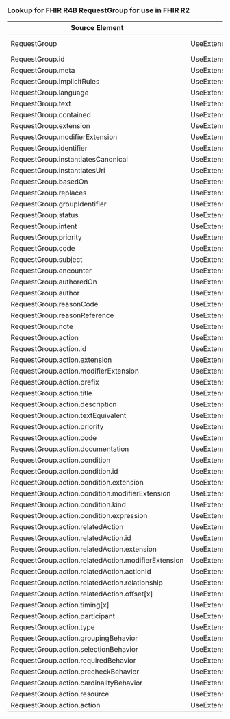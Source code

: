 ### Lookup for FHIR R4B RequestGroup for use in FHIR R2

| Source Element | Usage | Target |
| -------------- | ----- | ------ |
| RequestGroup | UseExtension | http://hl7.org/fhir/4.3/StructureDefinition/extension-RequestGroup |
| RequestGroup.id | UseExtensionFromAncestor | - |
| RequestGroup.meta | UseExtensionFromAncestor | - |
| RequestGroup.implicitRules | UseExtensionFromAncestor | - |
| RequestGroup.language | UseExtensionFromAncestor | - |
| RequestGroup.text | UseExtensionFromAncestor | - |
| RequestGroup.contained | UseExtensionFromAncestor | - |
| RequestGroup.extension | UseExtensionFromAncestor | - |
| RequestGroup.modifierExtension | UseExtensionFromAncestor | - |
| RequestGroup.identifier | UseExtensionFromAncestor | - |
| RequestGroup.instantiatesCanonical | UseExtensionFromAncestor | - |
| RequestGroup.instantiatesUri | UseExtensionFromAncestor | - |
| RequestGroup.basedOn | UseExtensionFromAncestor | - |
| RequestGroup.replaces | UseExtensionFromAncestor | - |
| RequestGroup.groupIdentifier | UseExtensionFromAncestor | - |
| RequestGroup.status | UseExtensionFromAncestor | - |
| RequestGroup.intent | UseExtensionFromAncestor | - |
| RequestGroup.priority | UseExtensionFromAncestor | - |
| RequestGroup.code | UseExtensionFromAncestor | - |
| RequestGroup.subject | UseExtensionFromAncestor | - |
| RequestGroup.encounter | UseExtensionFromAncestor | - |
| RequestGroup.authoredOn | UseExtensionFromAncestor | - |
| RequestGroup.author | UseExtensionFromAncestor | - |
| RequestGroup.reasonCode | UseExtensionFromAncestor | - |
| RequestGroup.reasonReference | UseExtensionFromAncestor | - |
| RequestGroup.note | UseExtensionFromAncestor | - |
| RequestGroup.action | UseExtensionFromAncestor | - |
| RequestGroup.action.id | UseExtensionFromAncestor | - |
| RequestGroup.action.extension | UseExtensionFromAncestor | - |
| RequestGroup.action.modifierExtension | UseExtensionFromAncestor | - |
| RequestGroup.action.prefix | UseExtensionFromAncestor | - |
| RequestGroup.action.title | UseExtensionFromAncestor | - |
| RequestGroup.action.description | UseExtensionFromAncestor | - |
| RequestGroup.action.textEquivalent | UseExtensionFromAncestor | - |
| RequestGroup.action.priority | UseExtensionFromAncestor | - |
| RequestGroup.action.code | UseExtensionFromAncestor | - |
| RequestGroup.action.documentation | UseExtensionFromAncestor | - |
| RequestGroup.action.condition | UseExtensionFromAncestor | - |
| RequestGroup.action.condition.id | UseExtensionFromAncestor | - |
| RequestGroup.action.condition.extension | UseExtensionFromAncestor | - |
| RequestGroup.action.condition.modifierExtension | UseExtensionFromAncestor | - |
| RequestGroup.action.condition.kind | UseExtensionFromAncestor | - |
| RequestGroup.action.condition.expression | UseExtensionFromAncestor | - |
| RequestGroup.action.relatedAction | UseExtensionFromAncestor | - |
| RequestGroup.action.relatedAction.id | UseExtensionFromAncestor | - |
| RequestGroup.action.relatedAction.extension | UseExtensionFromAncestor | - |
| RequestGroup.action.relatedAction.modifierExtension | UseExtensionFromAncestor | - |
| RequestGroup.action.relatedAction.actionId | UseExtensionFromAncestor | - |
| RequestGroup.action.relatedAction.relationship | UseExtensionFromAncestor | - |
| RequestGroup.action.relatedAction.offset[x] | UseExtensionFromAncestor | - |
| RequestGroup.action.timing[x] | UseExtensionFromAncestor | - |
| RequestGroup.action.participant | UseExtensionFromAncestor | - |
| RequestGroup.action.type | UseExtensionFromAncestor | - |
| RequestGroup.action.groupingBehavior | UseExtensionFromAncestor | - |
| RequestGroup.action.selectionBehavior | UseExtensionFromAncestor | - |
| RequestGroup.action.requiredBehavior | UseExtensionFromAncestor | - |
| RequestGroup.action.precheckBehavior | UseExtensionFromAncestor | - |
| RequestGroup.action.cardinalityBehavior | UseExtensionFromAncestor | - |
| RequestGroup.action.resource | UseExtensionFromAncestor | - |
| RequestGroup.action.action | UseExtensionFromAncestor | - |
